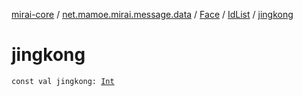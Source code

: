 [mirai-core](../../../index.md) / [net.mamoe.mirai.message.data](../../index.md) / [Face](../index.md) / [IdList](index.md) / [jingkong](./jingkong.md)

# jingkong

`const val jingkong: `[`Int`](https://kotlinlang.org/api/latest/jvm/stdlib/kotlin/-int/index.html)
